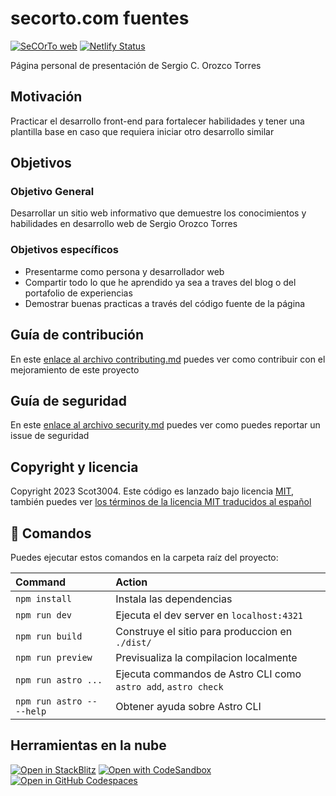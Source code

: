 # secorto.com fuentes

[![SeCOrTo web](https://img.shields.io/endpoint?url=https://cloud.cypress.io/badge/simple/97byr8/master&style=flat-square&logo=cypress)](https://cloud.cypress.io/projects/97byr8/runs)
[![Netlify Status](https://api.netlify.com/api/v1/badges/414a6ef2-a3ea-48b0-85ba-ba7fbe9f20d1/deploy-status)](https://app.netlify.com/sites/secorto-astro/deploys)

Página personal de presentación de Sergio C. Orozco Torres

## Motivación

Practicar el desarrollo front-end para fortalecer habilidades y tener una plantilla base en caso que requiera iniciar otro desarrollo similar

## Objetivos

### Objetivo General

Desarrollar un sitio web informativo que demuestre los conocimientos y habilidades en desarrollo web de Sergio Orozco Torres

### Objetivos específicos

- Presentarme como persona y desarrollador web
- Compartir todo lo que he aprendido ya sea a traves del blog o del portafolio de experiencias
- Demostrar buenas practicas a través del código fuente de la página

## Guía de contribución

En este [enlace al archivo contributing.md](./docs/CONTRIBUTING.md) puedes ver como contribuir con el mejoramiento de este proyecto

## Guía de seguridad

En este [enlace al archivo security.md](./SECURITY.md) puedes ver como puedes reportar un issue de seguridad

## Copyright y licencia

Copyright 2023 Scot3004. Este código es lanzado bajo licencia [MIT](LICENSE), también puedes ver [los términos de la licencia MIT traducidos al español](LICENSE_es)

## 🧞 Comandos

Puedes ejecutar estos comandos en la carpeta raíz del proyecto:

| Command                   | Action                                                         |
| :------------------------ | :------------------------------------------------------------- |
| `npm install`             | Instala las dependencias                                       |
| `npm run dev`             | Ejecuta el dev server en `localhost:4321`                      |
| `npm run build`           | Construye el sitio para produccion en `./dist/`                |
| `npm run preview`         | Previsualiza la compilacion localmente                         |
| `npm run astro ...`       | Ejecuta commandos de Astro CLI como `astro add`, `astro check` |
| `npm run astro -- --help` | Obtener ayuda sobre Astro CLI                                  |

## Herramientas en la nube

[![Open in StackBlitz](https://developer.stackblitz.com/img/open_in_stackblitz.svg)](https://stackblitz.com/github/secorto/secorto_web)
[![Open with CodeSandbox](https://assets.codesandbox.io/github/button-edit-lime.svg)](https://codesandbox.io/p/devbox/github/secorto/secorto_web)
[![Open in GitHub Codespaces](https://github.com/codespaces/badge.svg)](https://codespaces.new/secorto/secorto_web?devcontainer_path=.devcontainer/.devcontainer/devcontainer.json)
